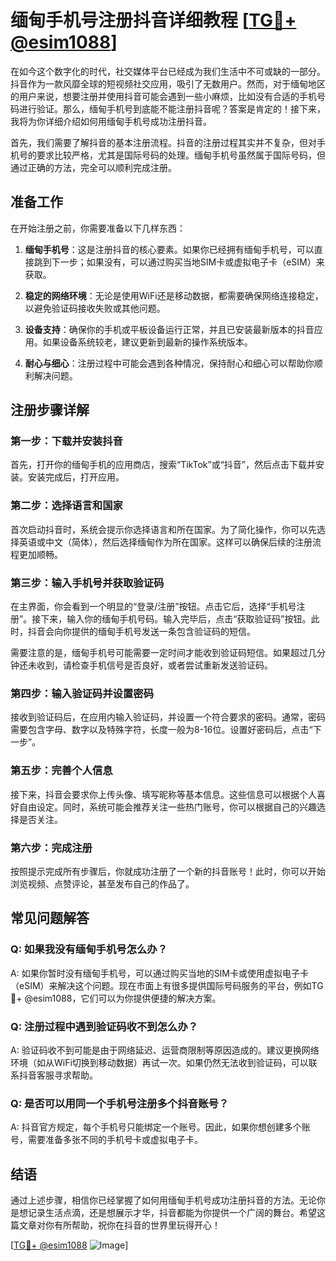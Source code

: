 # 缅甸手机号注册抖音详细教程 [[TG💪+ @esim1088](https://t.me/s/esim1088)]

在如今这个数字化的时代，社交媒体平台已经成为我们生活中不可或缺的一部分。抖音作为一款风靡全球的短视频社交应用，吸引了无数用户。然而，对于缅甸地区的用户来说，想要注册并使用抖音可能会遇到一些小麻烦，比如没有合适的手机号码进行验证。那么，缅甸手机号到底能不能注册抖音呢？答案是肯定的！接下来，我将为你详细介绍如何用缅甸手机号成功注册抖音。

首先，我们需要了解抖音的基本注册流程。抖音的注册过程其实并不复杂，但对手机号的要求比较严格，尤其是国际号码的处理。缅甸手机号虽然属于国际号码，但通过正确的方法，完全可以顺利完成注册。

## 准备工作

在开始注册之前，你需要准备以下几样东西：

1. **缅甸手机号**：这是注册抖音的核心要素。如果你已经拥有缅甸手机号，可以直接跳到下一步；如果没有，可以通过购买当地SIM卡或虚拟电子卡（eSIM）来获取。

2. **稳定的网络环境**：无论是使用WiFi还是移动数据，都需要确保网络连接稳定，以避免验证码接收失败或其他问题。

3. **设备支持**：确保你的手机或平板设备运行正常，并且已安装最新版本的抖音应用。如果设备系统较老，建议更新到最新的操作系统版本。

4. **耐心与细心**：注册过程中可能会遇到各种情况，保持耐心和细心可以帮助你顺利解决问题。

## 注册步骤详解

### 第一步：下载并安装抖音

首先，打开你的缅甸手机的应用商店，搜索“TikTok”或“抖音”，然后点击下载并安装。安装完成后，打开应用。

### 第二步：选择语言和国家

首次启动抖音时，系统会提示你选择语言和所在国家。为了简化操作，你可以先选择英语或中文（简体），然后选择缅甸作为所在国家。这样可以确保后续的注册流程更加顺畅。

### 第三步：输入手机号并获取验证码

在主界面，你会看到一个明显的“登录/注册”按钮。点击它后，选择“手机号注册”。接下来，输入你的缅甸手机号码。输入完毕后，点击“获取验证码”按钮。此时，抖音会向你提供的缅甸手机号发送一条包含验证码的短信。

需要注意的是，缅甸手机号可能需要一定时间才能收到验证码短信。如果超过几分钟还未收到，请检查手机信号是否良好，或者尝试重新发送验证码。

### 第四步：输入验证码并设置密码

接收到验证码后，在应用内输入验证码，并设置一个符合要求的密码。通常，密码需要包含字母、数字以及特殊字符，长度一般为8-16位。设置好密码后，点击“下一步”。

### 第五步：完善个人信息

接下来，抖音会要求你上传头像、填写昵称等基本信息。这些信息可以根据个人喜好自由设定。同时，系统可能会推荐关注一些热门账号，你可以根据自己的兴趣选择是否关注。

### 第六步：完成注册

按照提示完成所有步骤后，你就成功注册了一个新的抖音账号！此时，你可以开始浏览视频、点赞评论，甚至发布自己的作品了。

## 常见问题解答

### Q: 如果我没有缅甸手机号怎么办？

A: 如果你暂时没有缅甸手机号，可以通过购买当地的SIM卡或使用虚拟电子卡（eSIM）来解决这个问题。现在市面上有很多提供国际号码服务的平台，例如TG💪+ @esim1088，它们可以为你提供便捷的解决方案。

### Q: 注册过程中遇到验证码收不到怎么办？

A: 验证码收不到可能是由于网络延迟、运营商限制等原因造成的。建议更换网络环境（如从WiFi切换到移动数据）再试一次。如果仍然无法收到验证码，可以联系抖音客服寻求帮助。

### Q: 是否可以用同一个手机号注册多个抖音账号？

A: 抖音官方规定，每个手机号只能绑定一个账号。因此，如果你想创建多个账号，需要准备多张不同的手机号卡或虚拟电子卡。

## 结语

通过上述步骤，相信你已经掌握了如何用缅甸手机号成功注册抖音的方法。无论你是想记录生活点滴，还是想展示才华，抖音都能为你提供一个广阔的舞台。希望这篇文章对你有所帮助，祝你在抖音的世界里玩得开心！

[[TG💪+ @esim1088](https://t.me/s/esim1088) ![Image](https://i.postimg.cc/4NQfJmqS/Snipaste-2025-05-13-00-14-12.png)]